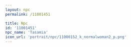 ```yaml
---
layout: npc
permalink: /11001451

title: Npc
id: '11001451'
npc_name: 'Tasamia'
icon_url: 'portrait/npc/11000152_k_normalwoman2_p.png'
---
```

